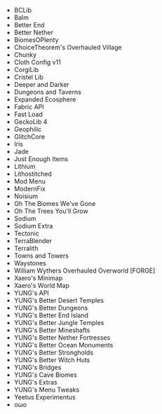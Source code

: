 - BCLib
- Balm
- Better End
- Better Nether
- BiomesOPlenty
- ChoiceTheorem's Overhauled Village
- Chunky
- Cloth Config v11
- CorgiLib
- Cristel Lib
- Deeper and Darker
- Dungeons and Taverns
- Expanded Ecosphere
- Fabric API
- Fast Load
- GeckoLib 4
- Geophilic
- GlitchCore
- Iris
- Jade
- Just Enough Items
- Lithium
- Lithostitched
- Mod Menu
- ModernFix
- Noisium
- Oh The Biomes We've Gone
- Oh The Trees You'll Grow
- Sodium
- Sodium Extra
- Tectonic
- TerraBlender
- Terralith
- Towns and Towers
- Waystones
- William Wythers Overhauled Overworld \[FORGE\]
- Xaero's Minimap
- Xaero's World Map
- YUNG's API
- YUNG's Better Desert Temples
- YUNG's Better Dungeons
- YUNG's Better End Island
- YUNG's Better Jungle Temples
- YUNG's Better Mineshafts
- YUNG's Better Nether Fortresses
- YUNG's Better Ocean Monuments
- YUNG's Better Strongholds
- YUNG's Better Witch Huts
- YUNG's Bridges
- YUNG's Cave Biomes
- YUNG's Extras
- YUNG's Menu Tweaks
- Yeetus Experimentus
- oωo